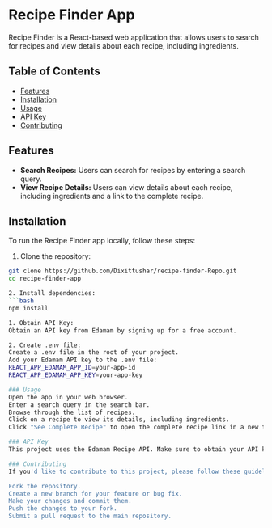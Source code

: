 # Recipe Finder App

Recipe Finder is a React-based web application that allows users to search for recipes and view details about each recipe, including ingredients.

## Table of Contents

- [Features](#features)
- [Installation](#installation)
- [Usage](#usage)
- [API Key](#api-key)
- [Contributing](#contributing)

## Features

- **Search Recipes:** Users can search for recipes by entering a search query.
- **View Recipe Details:** Users can view details about each recipe, including ingredients and a link to the complete recipe.

## Installation

To run the Recipe Finder app locally, follow these steps:

1. Clone the repository:

````bash
git clone https://github.com/Dixittushar/recipe-finder-Repo.git
cd recipe-finder-app

2. Install dependencies:
```bash
npm install

1. Obtain API Key:
Obtain an API key from Edamam by signing up for a free account.

2. Create .env file:
Create a .env file in the root of your project.
Add your Edamam API key to the .env file:
REACT_APP_EDAMAM_APP_ID=your-app-id
REACT_APP_EDAMAM_APP_KEY=your-app-key

### Usage
Open the app in your web browser.
Enter a search query in the search bar.
Browse through the list of recipes.
Click on a recipe to view its details, including ingredients.
Click "See Complete Recipe" to open the complete recipe link in a new tab.

### API Key
This project uses the Edamam Recipe API. Make sure to obtain your API key and set it in the .env file as described in the installation section.

### Contributing
If you'd like to contribute to this project, please follow these guidelines:

Fork the repository.
Create a new branch for your feature or bug fix.
Make your changes and commit them.
Push the changes to your fork.
Submit a pull request to the main repository.
````

